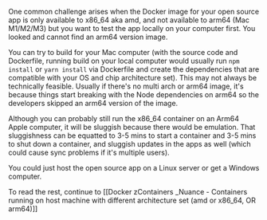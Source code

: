 One common challenge arises when the Docker image for your open source app is only available to x86_64 aka amd, and not available to arm64 (Mac M1/M2/M3) but you want to test the app locally on your computer first. You looked and cannot find an arm64 version image.

You can try to build for your Mac computer (with the source code and Dockerfile, running build on your local computer would usually run `npm install` or `yarn install` via Dockerfile and create the dependencies that are compatible with your OS and chip architecture set). This may not always be technically feasible. Usually if there's no multi arch or arm64 image, it's because things start breaking with the Node dependencies on arm64 so the developers skipped an arm64 version of the image. 

Although you can probably still run the x86_64 container on an Arm64 Apple computer, it will be sluggish because there would be emulation. That sluggishness can be equatted to 3-5 mins to start a container and 3-5 mins to shut down a container, and sluggish updates in the apps as well (which could cause sync problems if it's multiple users).

You could just host the open source app on a Linux server or get a Windows computer. 

To read the rest, continue to [[Docker zContainers _Nuance - Containers running on host machine with different architecture set (amd or x86_64, OR arm64)]]